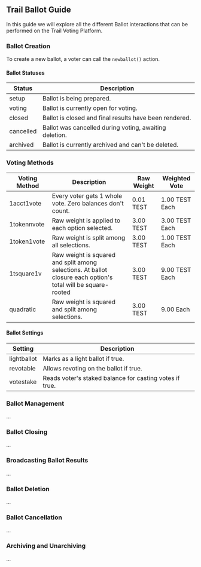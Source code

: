 ## Trail Ballot Guide

In this guide we will explore all the different Ballot interactions that can be performed on the Trail Voting Platform.

### Ballot Creation

To create a new ballot, a voter can call the `newballot()` action.

#### Ballot Statuses

| Status | Description |
| --- | --- |
| setup | Ballot is being prepared. |
| voting | Ballot is currently open for voting. |
| closed | Ballot is closed and final results have been rendered. |
| cancelled | Ballot was cancelled during voting, awaiting deletion. |
| archived | Ballot is currently archived and can't be deleted. |

### Voting Methods

| Voting Method | Description | Raw Weight | Weighted Vote |
| --- | --- | --- | -- |
| 1acct1vote | Every voter gets 1 whole vote. Zero balances don't count. | 0.01 TEST | 1.00 TEST Each |
| 1tokennvote | Raw weight is applied to each option selected. | 3.00 TEST | 3.00 TEST Each |
| 1token1vote | Raw weight is split among all selections. | 3.00 TEST | 1.00 TEST Each |
| 1tsquare1v | Raw weight is squared and split among selections. At ballot closure each option's total will be square-rooted | 3.00 TEST | 9.00 TEST Each |
| quadratic | Raw weight is squared and split among selections. | 3.00 TEST | 9.00 Each |

#### Ballot Settings

| Setting | Description |
| --- | --- |
| lightballot | Marks as a light ballot if true. |
| revotable | Allows revoting on the ballot if true. |
| votestake | Reads voter's staked balance for casting votes if true. |

### Ballot Management

...

### Ballot Closing

...

### Broadcasting Ballot Results

...

### Ballot Deletion

...

### Ballot Cancellation

...

### Archiving and Unarchiving

...
